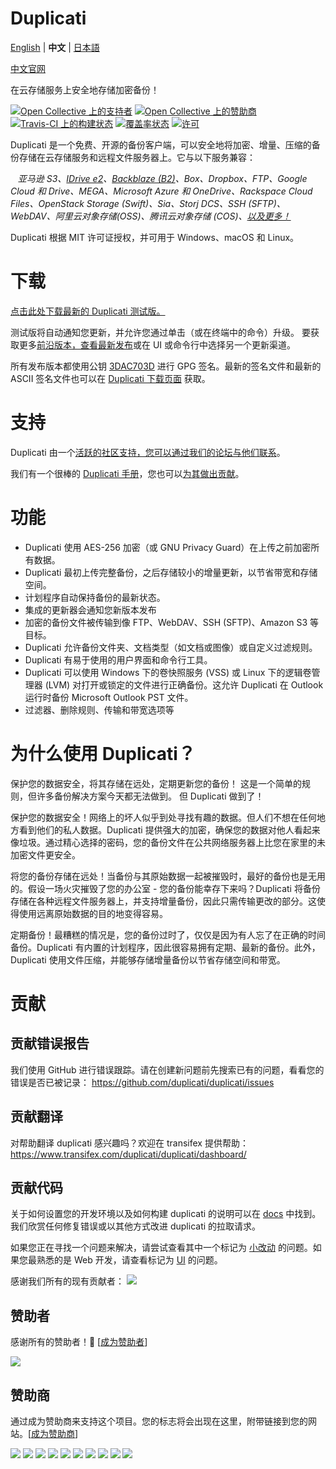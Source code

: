 # Duplicati

[English](./README.md) | **中文** | [日本語](./README.ja-JP.md)

[中文官网](https://duplicati.com)

在云存储服务上安全地存储加密备份！

[![Open Collective 上的支持者](https://opencollective.com/duplicati/backers/badge.svg)](#backers) [![Open Collective 上的赞助商](https://opencollective.com/duplicati/sponsors/badge.svg)](#sponsors) [![Travis-CI 上的构建状态](https://travis-ci.org/duplicati/duplicati.svg?branch=master)](https://travis-ci.org/duplicati/duplicati)
[![覆盖率状态](https://coveralls.io/repos/github/duplicati/duplicati/badge.svg?branch=HEAD)](https://coveralls.io/github/duplicati/duplicati?branch=HEAD)
[![许可](https://img.shields.io/github/license/duplicati/duplicati.svg)](https://github.com/duplicati/duplicati/blob/master/LICENSE)

Duplicati 是一个免费、开源的备份客户端，可以安全地将加密、增量、压缩的备份存储在云存储服务和远程文件服务器上。它与以下服务兼容：

&nbsp;&nbsp; _亚马逊 S3、[IDrive e2](https://www.idrive.com/e2/duplicati "使用 Duplicati 与 IDrive e2")、[Backblaze (B2)](https://www.backblaze.com/blog/duplicati-backups-cloud-storage/ "Duplicati 与 Backblaze B2 云存储")、Box、Dropbox、FTP、Google Cloud 和 Drive、MEGA、Microsoft Azure 和 OneDrive、Rackspace Cloud Files、OpenStack Storage (Swift)、Sia、Storj DCS、SSH (SFTP)、WebDAV、阿里云对象存储(OSS)、腾讯云对象存储 (COS)、[以及更多！](https://docs.duplicati.com/backup-destinations/destination-overview)_

Duplicati 根据 MIT 许可证授权，并可用于 Windows、macOS 和 Linux。

# 下载

[点击此处下载最新的 Duplicati 测试版。](https://duplicati.com/download)

测试版将自动通知您更新，并允许您通过单击（或在终端中的命令）升级。
要获取更多[前沿版本，查看最新发布](https://github.com/duplicati/duplicati/releases)或在 UI 或命令行中选择另一个更新渠道。

所有发布版本都使用公钥 [3DAC703D](https://keys.openpgp.org/search?q=0xC20E90473DAC703D) 进行 GPG 签名。最新的签名文件和最新的 ASCII 签名文件也可以在 [Duplicati 下载页面](https://github.com/duplicati/duplicati/releases) 获取。

# 支持

Duplicati 由一个[活跃的社区支持，您可以通过我们的论坛与他们联系](https://forum.duplicati.com)。

我们有一个很棒的 [Duplicati 手册](https://docs.duplicati.com)，您也可以[为其做出贡献](https://github.com/duplicati/documentation)。

# 功能

- Duplicati 使用 AES-256 加密（或 GNU Privacy Guard）在上传之前加密所有数据。
- Duplicati 最初上传完整备份，之后存储较小的增量更新，以节省带宽和存储空间。
- 计划程序自动保持备份的最新状态。
- 集成的更新器会通知您新版本发布
- 加密的备份文件被传输到像 FTP、WebDAV、SSH (SFTP)、Amazon S3 等目标。
- Duplicati 允许备份文件夹、文档类型（如文档或图像）或自定义过滤规则。
- Duplicati 有易于使用的用户界面和命令行工具。
- Duplicati 可以使用 Windows 下的卷快照服务 (VSS) 或 Linux 下的逻辑卷管理器 (LVM) 对打开或锁定的文件进行正确备份。这允许 Duplicati 在 Outlook 运行时备份 Microsoft Outlook PST 文件。
- 过滤器、删除规则、传输和带宽选项等

# 为什么使用 Duplicati？

保护您的数据安全，将其存储在远处，定期更新您的备份！
这是一个简单的规则，但许多备份解决方案今天都无法做到。
但 Duplicati 做到了！

保护您的数据安全！网络上的坏人似乎到处寻找有趣的数据。但人们不想在任何地方看到他们的私人数据。Duplicati 提供强大的加密，确保您的数据对他人看起来像垃圾。通过精心选择的密码，您的备份文件在公共网络服务器上比您在家里的未加密文件更安全。

将您的备份存储在远处！当备份与其原始数据一起被摧毁时，最好的备份也是无用的。假设一场火灾摧毁了您的办公室 - 您的备份能幸存下来吗？Duplicati 将备份存储在各种远程文件服务器上，并支持增量备份，因此只需传输更改的部分。这使得使用远离原始数据的目的地变得容易。

定期备份！最糟糕的情况是，您的备份过时了，仅仅是因为有人忘了在正确的时间备份。Duplicati 有内置的计划程序，因此很容易拥有定期、最新的备份。此外，Duplicati 使用文件压缩，并能够存储增量备份以节省存储空间和带宽。

# 贡献

## 贡献错误报告

我们使用 GitHub 进行错误跟踪。请在创建新问题前先搜索已有的问题，看看您的错误是否已被记录：
https://github.com/duplicati/duplicati/issues

## 贡献翻译

对帮助翻译 duplicati 感兴趣吗？欢迎在 transifex 提供帮助：
https://www.transifex.com/duplicati/duplicati/dashboard/

## 贡献代码

关于如何设置您的开发环境以及如何构建 duplicati 的说明可以在 [docs](https://docs.duplicati.com/installation-details/developer) 中找到。我们欣赏任何修复错误或以其他方式改进 duplicati 的拉取请求。

如果您正在寻找一个问题来解决，请尝试查看其中一个标记为 [小改动](https://github.com/duplicati/duplicati/issues?q=is%3Aissue+is%3Aopen+label%3A%22minor+change%22) 的问题。如果您最熟悉的是 Web 开发，请查看标记为 [UI](https://github.com/duplicati/duplicati/issues?q=is%3Aissue+is%3Aopen+label%3A%22UI%22) 的问题。

感谢我们所有的现有贡献者：
<a href="https://github.com/duplicati/duplicati/graphs/contributors"><img src="https://opencollective.com/duplicati/contributors.svg?width=890" /></a>

## 赞助者

感谢所有的赞助者！🙏 [[成为赞助者](https://opencollective.com/duplicati#backer)]

<a href="https://opencollective.com/duplicati#backers" target="_blank"><img src="https://opencollective.com/duplicati/backers.svg?width=890"></a>

## 赞助商

通过成为赞助商来支持这个项目。您的标志将会出现在这里，附带链接到您的网站。[[成为赞助商](https://opencollective.com/duplicati#sponsor)]

<a href="https://opencollective.com/duplicati/sponsor/0/website" target="_blank"><img src="https://opencollective.com/duplicati/sponsor/0/avatar.svg"></a>
<a href="https://opencollective.com/duplicati/sponsor/1/website" target="_blank"><img src="https://opencollective.com/duplicati/sponsor/1/avatar.svg"></a>
<a href="https://opencollective.com/duplicati/sponsor/2/website" target="_blank"><img src="https://opencollective.com/duplicati/sponsor/2/avatar.svg"></a>
<a href="https://opencollective.com/duplicati/sponsor/3/website" target="_blank"><img src="https://opencollective.com/duplicati/sponsor/3/avatar.svg"></a>
<a href="https://opencollective.com/duplicati/sponsor/4/website" target="_blank"><img src="https://opencollective.com/duplicati/sponsor/4/avatar.svg"></a>
<a href="https://opencollective.com/duplicati/sponsor/5/website" target="_blank"><img src="https://opencollective.com/duplicati/sponsor/5/avatar.svg"></a>
<a href="https://opencollective.com/duplicati/sponsor/6/website" target="_blank"><img src="https://opencollective.com/duplicati/sponsor/6/avatar.svg"></a>
<a href="https://opencollective.com/duplicati/sponsor/7/website" target="_blank"><img src="https://opencollective.com/duplicati/sponsor/7/avatar.svg"></a>
<a href="https://opencollective.com/duplicati/sponsor/8/website" target="_blank"><img src="https://opencollective.com/duplicati/sponsor/8/avatar.svg"></a>
<a href="https://opencollective.com/duplicati/sponsor/9/website" target="_blank"><img src="https://opencollective.com/duplicati/sponsor/9/avatar.svg"></a>
